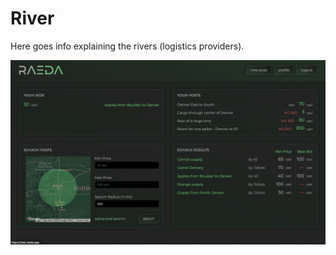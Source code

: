 # River

Here goes info explaining the rivers (logistics providers).

![River Raeda App Dashboard](https://github.com/TobiasLoader/raeda/blob/main/dapps/logistics/public/assets/img/river-raeda-app.png)